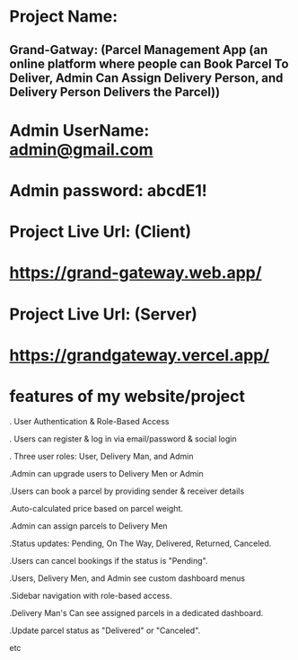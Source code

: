 # Project Name: 
## Grand-Gatway: (Parcel Management App (an online platform where people can Book Parcel To Deliver, Admin Can Assign Delivery Person, and Delivery Person Delivers the Parcel))

# Admin UserName: admin@gmail.com
# Admin password: abcdE1!

# Project Live Url: (Client)
# https://grand-gateway.web.app/


# Project Live Url: (Server)
# https://grandgateway.vercel.app/

# features of my website/project

. User Authentication & Role-Based Access

. Users can register & log in via email/password & social login

. Three user roles: User, Delivery Man, and Admin

.Admin can upgrade users to Delivery Men or Admin

.Users can book a parcel by providing sender & receiver details

.Auto-calculated price based on parcel weight.

.Admin can assign parcels to Delivery Men

.Status updates: Pending, On The Way, Delivered, Returned, Canceled.

.Users can cancel bookings if the status is "Pending".

.Users, Delivery Men, and Admin see custom dashboard menus

.Sidebar navigation with role-based access.


.Delivery Man's  Can see assigned parcels in a dedicated dashboard.

.Update parcel status as "Delivered" or "Canceled".

etc

